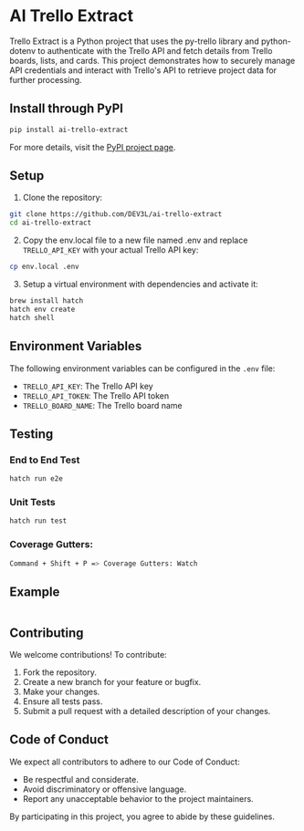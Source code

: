 # AI Trello Extract

Trello Extract is a Python project that uses the py-trello library and python-dotenv to authenticate with the Trello API and fetch details from Trello boards, lists, and cards. This project demonstrates how to securely manage API credentials and interact with Trello's API to retrieve project data for further processing.

## Install through PyPI

```bash
pip install ai-trello-extract
```

For more details, visit the [PyPI project page](https://pypi.org/project/ai-trello-extract/).

## Setup

1. Clone the repository:

```bash
git clone https://github.com/DEV3L/ai-trello-extract
cd ai-trello-extract
```

2. Copy the env.local file to a new file named .env and replace `TRELLO_API_KEY` with your actual Trello API key:

```bash
cp env.local .env
```

3. Setup a virtual environment with dependencies and activate it:

```bash
brew install hatch
hatch env create
hatch shell
```

## Environment Variables

The following environment variables can be configured in the `.env` file:

- `TRELLO_API_KEY`: The Trello API key
- `TRELLO_API_TOKEN`: The Trello API token
- `TRELLO_BOARD_NAME`: The Trello board name

## Testing

### End to End Test

```bash
hatch run e2e
```

### Unit Tests

```bash
hatch run test
```

### Coverage Gutters:

```bash
Command + Shift + P => Coverage Gutters: Watch
```

## Example

```

```

## Contributing

We welcome contributions! To contribute:

1. Fork the repository.
2. Create a new branch for your feature or bugfix.
3. Make your changes.
4. Ensure all tests pass.
5. Submit a pull request with a detailed description of your changes.

## Code of Conduct

We expect all contributors to adhere to our Code of Conduct:

- Be respectful and considerate.
- Avoid discriminatory or offensive language.
- Report any unacceptable behavior to the project maintainers.

By participating in this project, you agree to abide by these guidelines.
